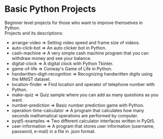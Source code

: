 # Basic Python Projects

Beginner level projects for those who want to improve themselves in Python.<br/>
Projects and its descriptions: <br/>

<ul>
  <li>arrange-video => Setting video speed and frame size of videos. </li>
  <li>auto-click-bot => An auto clicker bot in Python.
  <li>cash-machine => A very simple cash machine program that you can withdraw money and see your balance. </li>
  <li>digital-clock => A digital clock with Python Tkinter. </li>
  <li>game-of-life => Conway's Game of Life in Python. </li>
  <li>handwritten-digit-recognition => Recognizing handwritten digits using the MNIST dataset. </li>
  <li>location-finder => Find location and operator of telephone number with Python. </li>
  <li>make-quiz => Quiz sample where you can add as many questions as you want. </li>
  <li>number-prediction => Basic number prediction game with Python. </li>
  <li>operation-time-calculator => A program that calculates how many seconds mathematical operations are performed by computer. </li>
  <li>pyqt5-examples => Two different calculator interfaces written in PyQt5. </li>
  <li>user-information => A program that stores user information (username, password, e-mail) in a file in .json format. </li>
</ul>

